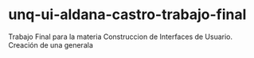 # unq-ui-aldana-castro-trabajo-final
Trabajo Final para la materia Construccion de Interfaces de Usuario. Creación de una generala

